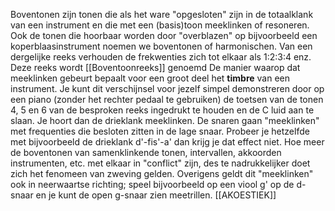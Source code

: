 Boventonen zijn tonen die als het ware "opgesloten" zijn in de totaalklank van een instrument en die met een (basis)toon meeklinken of resoneren. Ook de tonen die hoorbaar worden door "overblazen" op bijvoorbeeld een koperblaasinstrument noemen we boventonen of harmonischen. Van een dergelijke reeks verhouden de frekwenties zich tot elkaar als 1:2:3:4 enz.
Deze reeks wordt [[Boventoonreeks]] genoemd
De manier waarop dat meeklinken gebeurt bepaalt voor een groot deel het **timbre** van een instrument. Je kunt dit verschijnsel voor jezelf simpel demonstreren door op een piano (zonder het rechter pedaal te gebruiken) de toetsen van de tonen 4, 5 en 6 van de besproken reeks ingedrukt te houden en de C luid aan te slaan. Je hoort dan de drieklank meeklinken. De snaren gaan "meeklinken" met frequenties die besloten zitten in de lage snaar. Probeer je hetzelfde met bijvoorbeeld de drieklank d'-fis'-a' dan krijg je dat effect niet. Hoe meer de boventonen van samenklinkende tonen, intervallen, akkoorden instrumenten, etc. met elkaar in "conflict" zijn, des te nadrukkelijker doet zich het fenomeen van zweving gelden. Overigens geldt dit "meeklinken" ook in neerwaartse richting; speel bijvoorbeeld op een viool g' op de d-snaar en je kunt de open g-snaar zien meetrillen.
[[AKOESTIEK]]